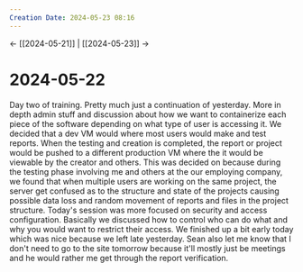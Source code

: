 ```yaml
---
Creation Date: 2024-05-23 08:16
---
```


<- [[2024-05-21]] | [[2024-05-23]]  ->

# 2024-05-22
Day two of training. Pretty much just a continuation of yesterday. More in depth admin stuff and discussion about how we want to containerize each piece of the software depending on what type of user is accessing it. We decided that a dev VM would where most users would make and test reports. When the testing and creation is completed, the report or project would be pushed to a different production VM where the it would be viewable by the creator and others. This was decided on because during the testing phase involving me and others at the our employing company, we found that when multiple users are working on the same project, the server get confused as to the structure and state of the projects causing possible data loss and random movement of reports and files in the project structure. Today's session was more focused on security and access configuration. Basically we discussed how to control who can do what and why you would want to restrict their access. We finished up a bit early today which was nice because we left late yesterday. Sean also let me know that I don't need to go to the site tomorrow because it'll mostly just be meetings and he would rather me get through the report verification.